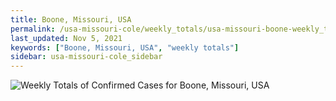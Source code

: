 ```yaml
---
title: Boone, Missouri, USA
permalink: /usa-missouri-cole/weekly_totals/usa-missouri-boone-weekly_totals.html
last_updated: Nov 5, 2021
keywords: ["Boone, Missouri, USA", "weekly totals"]
sidebar: usa-missouri-cole_sidebar
---
```


![Weekly Totals of Confirmed Cases for Boone, Missouri, USA](/covid_tracker/images/graphs/usa-missouri-boone-weekly_totals_graph.png)
